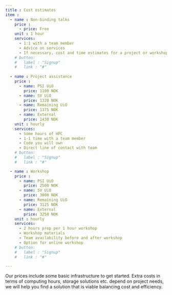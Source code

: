 ```yaml
---
title : Cost estimates
item :
  - name : Non-binding talks 
    price : 
      - price: Free
    unit : 1 hour
    services:
      - 1:1 with a team member
      - Advice on services
      - If necessary, cost and time estimates for a project or workshop
    # button:
    #   label : "Signup"
    #   link : "#"
    
  - name : Project assistance 
    price : 
      - name: PSI UiO
        price: 1100 NOK
      - name: SV UiO
        price: 1320 NOK
      - name: Remaining UiO
        price: 1375 NOK
      - name: External
        price: 1430 NOK
    unit : hourly
    services:
      - Some hours of HPC
      - 1-1 time with a team member
      - Code you will own
      - Direct line of contact with team
    # button:
    #   label : "Signup"
    #   link : "#"

  - name : Workshop
    price : 
      - name: PSI UiO
        price: 2500 NOK
      - name: SV UiO
        price: 3000 NOK
      - name: Remaining UiO
        price: 3125 NOK
      - name: External
        price: 3250 NOK
    unit : hourly
    services:
      - 2 hours prep per 1 hour workshop
      - Workshop materials
      - Team availability before and after workshop
      - Option for online workshop
    # button:
    #   label : "Signup"
    #   link : "#"

---
```


Our prices include some basic infrastructure to get started.
Extra costs in terms of computing hours, storage solutions etc. depend on project needs, we will help you find a solution that is viable balancing cost and efficiency.
